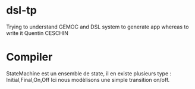 # dsl-tp
Trying to understand GEMOC and DSL system to generate app whereas to write it
Quentin CESCHIN
# Compiler

StateMachine est un ensemble de state, il en existe plusieurs type : Initial,Final,On,Off
Ici nous modèlisons une simple transition on/off.